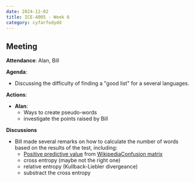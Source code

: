 ```yaml
---
date: 2024-12-02
title: ICE-4005 - Week 6
category: cyfarfodydd
---
```

## Meeting

**Attendance**: Alan, Bill

**Agenda**:
  - Discussing the difficulty of finding a "good list" for a several languages.
  
**Actions**:
- **Alan**:
	- Ways to create pseudo-words
	- investigate the points raised by Bill

**Discussions**
- Bill made several remarks on how to calculate the number of words based on the results of the test, including:
	- [Positive predictive value](https://en.wikipedia.org/wiki/Positive_predictive_value) from [WikipediaConfusion matrix](https://en.wikipedia.org/wiki/Confusion_matrix#Table_of_confusion)
	- cross entropy (maybe not the right one)
	- relative entropy (Kullback-Liebler divergeance)
	- substract the cross entropy


